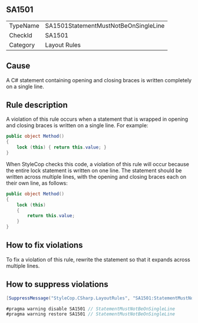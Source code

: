 ﻿## SA1501

<table>
<tr>
  <td>TypeName</td>
  <td>SA1501StatementMustNotBeOnSingleLine</td>
</tr>
<tr>
  <td>CheckId</td>
  <td>SA1501</td>
</tr>
<tr>
  <td>Category</td>
  <td>Layout Rules</td>
</tr>
</table>

## Cause

A C# statement containing opening and closing braces is written completely on a single line.

## Rule description

A violation of this rule occurs when a statement that is wrapped in opening and closing braces is written on a single line. For example:

```csharp
public object Method()
{
    lock (this) { return this.value; }
}
```

When StyleCop checks this code, a violation of this rule will occur because the entire lock statement is written on one line. The statement should be written across multiple lines, with the opening and closing braces each on their own line, as follows:

```csharp
public object Method()
{
    lock (this) 
    {
        return this.value; 
    }
}
```

## How to fix violations

To fix a violation of this rule, rewrite the statement so that it expands across multiple lines.

## How to suppress violations

```csharp
[SuppressMessage("StyleCop.CSharp.LayoutRules", "SA1501:StatementMustNotBeOnSingleLine", Justification = "Reviewed.")]
```

```csharp
#pragma warning disable SA1501 // StatementMustNotBeOnSingleLine
#pragma warning restore SA1501 // StatementMustNotBeOnSingleLine
```

